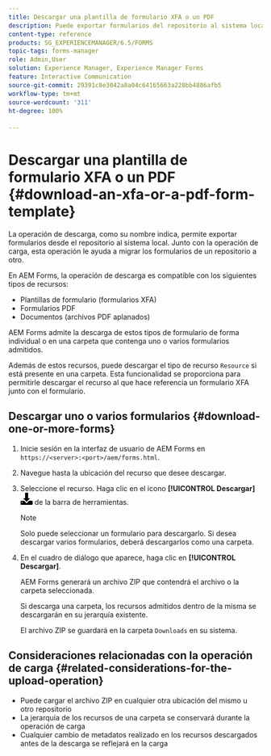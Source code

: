 ```yaml
---
title: Descargar una plantilla de formulario XFA o un PDF
description: Puede exportar formularios del repositorio al sistema local y migrar los formularios descargados al nuevo repositorio.
content-type: reference
products: SG_EXPERIENCEMANAGER/6.5/FORMS
topic-tags: forms-manager
role: Admin,User
solution: Experience Manager, Experience Manager Forms
feature: Interactive Communication
source-git-commit: 29391c8e3042a8a04c64165663a228bb4886afb5
workflow-type: tm+mt
source-wordcount: '311'
ht-degree: 100%

---
```


# Descargar una plantilla de formulario XFA o un PDF {#download-an-xfa-or-a-pdf-form-template}

La operación de descarga, como su nombre indica, permite exportar formularios desde el repositorio al sistema local. Junto con la operación de carga, esta operación le ayuda a migrar los formularios de un repositorio a otro.

En AEM Forms, la operación de descarga es compatible con los siguientes tipos de recursos:

* Plantillas de formulario (formularios XFA)
* Formularios PDF
* Documentos (archivos PDF aplanados)

AEM Forms admite la descarga de estos tipos de formulario de forma individual o en una carpeta que contenga uno o varios formularios admitidos.

Además de estos recursos, puede descargar el tipo de recurso `Resource` si está presente en una carpeta. Esta funcionalidad se proporciona para permitirle descargar el recurso al que hace referencia un formulario XFA junto con el formulario.

## Descargar uno o varios formularios {#download-one-or-more-forms}

1. Inicie sesión en la interfaz de usuario de AEM Forms en `https://<server>:<port>/aem/forms.html`.

1. Navegue hasta la ubicación del recurso que desee descargar.

1. Seleccione el recurso. Haga clic en el icono **[!UICONTROL Descargar]** ![aem6forms_download](assets/aem6forms_download.png) de la barra de herramientas.

   >[!NOTE]
   >
   >Solo puede seleccionar un formulario para descargarlo. Si desea descargar varios formularios, deberá descargarlos como una carpeta.

1. En el cuadro de diálogo que aparece, haga clic en **[!UICONTROL Descargar]**.

   AEM Forms generará un archivo ZIP que contendrá el archivo o la carpeta seleccionada.

   Si descarga una carpeta, los recursos admitidos dentro de la misma se descargarán en su jerarquía existente.

   El archivo ZIP se guardará en la carpeta `Downloads` en su sistema.

## Consideraciones relacionadas con la operación de carga {#related-considerations-for-the-upload-operation}

* Puede cargar el archivo ZIP en cualquier otra ubicación del mismo u otro repositorio
* La jerarquía de los recursos de una carpeta se conservará durante la operación de carga
* Cualquier cambio de metadatos realizado en los recursos descargados antes de la descarga se reflejará en la carga
